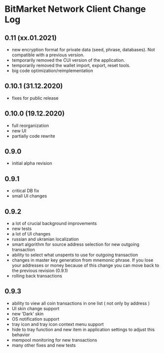 # BitMarket Network Client Change Log

## 0.11 (xx.01.2021)

* new encryption format for private data (seed, phrase, databases). Not
  compatible with a previous version.
* temporarily removed the СUI version of the application.
* temporarily removed the wallet import, export, reset tools.
* big code optimization/reimplementation

## 0.10.1 (31.12.2020)

* fixes for public release

## 0.10.0 (19.12.2020)

* full reorganization
* new UI
* partially code rewrite

## 0.9.0

* initial alpha revision

## 0.9.1

* critical DB fix
* small UI changes

## 0.9.2

* a lot of crucial background improvements
* new tests
* a lot of UI changes
* russian and ukranian localization
* smart algorithm for source address selection for new outgoing transaction
* ability to select what unspents to use for outgoing transaction
* changes in master key generation from mnemonic phrase. If you lose your 
  addresses or money because of this change you can move back to the previous 
  revision (0.9.1)
* rolling back transactions

## 0.9.3

* ability to view all coin transactions in one list ( not only by address )
* UI skin change support
* new 'Dark' skin
* OS notification support
* tray icon and tray icon context menu support
* hide to tray function and new item in application settings to adjust this behavior
* mempool monitoring for new transactions
* many other fixes and new tests
